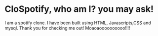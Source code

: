 # CloSpotify, who am I? you may ask!
I am a spotify clone.
I have been built using HTML, Javascripts,CSS and mysql.
Thank you for checking me out! Moaoaoooooooooo!!!!
